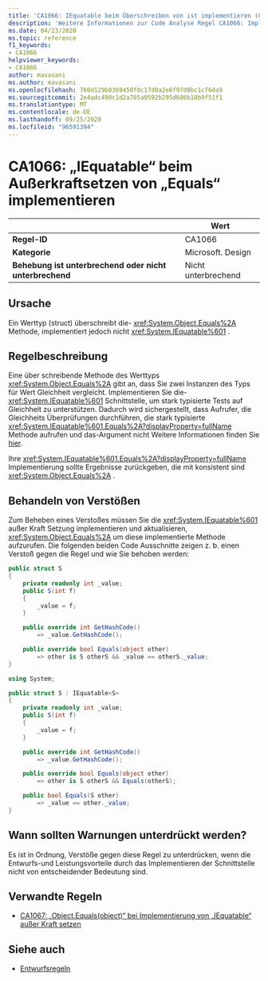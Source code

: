 ```yaml
---
title: 'CA1066: IEquatable beim Überschreiben von ist implementieren (Code Analyse)'
description: 'Weitere Informationen zur Code Analyse Regel CA1066: Implementieren von IEquatable beim Überschreiben von Gleichheits'
ms.date: 04/23/2020
ms.topic: reference
f1_keywords:
- CA1066
helpviewer_keywords:
- CA1066
author: mavasani
ms.author: mavasani
ms.openlocfilehash: 760d129b8369450f0c17d0a2e6f97d0bc1cf6da9
ms.sourcegitcommit: 2e4adc490c1d2a705a0592b295d606b10b9f51f1
ms.translationtype: MT
ms.contentlocale: de-DE
ms.lasthandoff: 09/25/2020
ms.locfileid: "96591394"
---
```

# <a name="ca1066-implement-iequatable-when-overriding-equals"></a>CA1066: „IEquatable“ beim Außerkraftsetzen von „Equals“ implementieren

| | Wert |
|-|-|
| **Regel-ID** |CA1066|
| **Kategorie** |Microsoft. Design|
| **Behebung ist unterbrechend oder nicht unterbrechend** |Nicht unterbrechend|

## <a name="cause"></a>Ursache

Ein Werttyp (struct) überschreibt die- <xref:System.Object.Equals%2A> Methode, implementiert jedoch nicht <xref:System.IEquatable%601> .

## <a name="rule-description"></a>Regelbeschreibung

Eine über schreibende Methode des Werttyps <xref:System.Object.Equals%2A> gibt an, dass Sie zwei Instanzen des Typs für Wert Gleichheit vergleicht. Implementieren Sie die- <xref:System.IEquatable%601> Schnittstelle, um stark typisierte Tests auf Gleichheit zu unterstützen. Dadurch wird sichergestellt, dass Aufrufer, die Gleichheits Überprüfungen durchführen, die stark typisierte <xref:System.IEquatable%601.Equals%2A?displayProperty=fullName> Methode aufrufen und das-Argument nicht Weitere Informationen finden Sie [hier](/dotnet/api/system.iequatable-1#notes-to-implementers).

Ihre <xref:System.IEquatable%601.Equals%2A?displayProperty=fullName> Implementierung sollte Ergebnisse zurückgeben, die mit konsistent sind <xref:System.Object.Equals%2A> .

## <a name="how-to-fix-violations"></a>Behandeln von Verstößen

Zum Beheben eines Verstoßes müssen Sie die <xref:System.IEquatable%601> außer Kraft Setzung implementieren und aktualisieren, <xref:System.Object.Equals%2A> um diese implementierte Methode aufzurufen. Die folgenden beiden Code Ausschnitte zeigen z. b. einen Verstoß gegen die Regel und wie Sie behoben werden:

```csharp
public struct S
{
    private readonly int _value;
    public S(int f)
    {
        _value = f;
    }

    public override int GetHashCode()
        => _value.GetHashCode();

    public override bool Equals(object other)
        => other is S otherS && _value == otherS._value;
}
```

```csharp
using System;

public struct S : IEquatable<S>
{
    private readonly int _value;
    public S(int f)
    {
        _value = f;
    }

    public override int GetHashCode()
        => _value.GetHashCode();

    public override bool Equals(object other)
        => other is S otherS && Equals(otherS);

    public bool Equals(S other)
        => _value == other._value;
}
```

## <a name="when-to-suppress-warnings"></a>Wann sollten Warnungen unterdrückt werden?

Es ist in Ordnung, Verstöße gegen diese Regel zu unterdrücken, wenn die Entwurfs-und Leistungsvorteile durch das Implementieren der Schnittstelle nicht von entscheidender Bedeutung sind.

## <a name="related-rules"></a>Verwandte Regeln

- [CA1067: „Object.Equals(object)“ bei Implementierung von „IEquatable“ außer Kraft setzen](ca1067.md)

## <a name="see-also"></a>Siehe auch

- [Entwurfsregeln](design-warnings.md)

